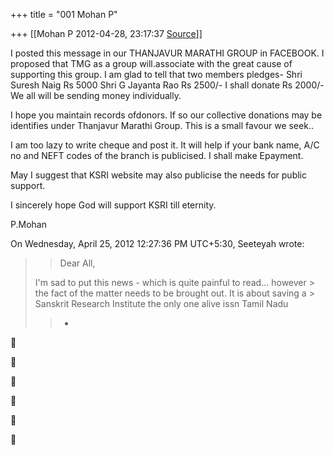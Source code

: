+++
title = "001 Mohan P"

+++
[[Mohan P	2012-04-28, 23:17:37 [Source](https://groups.google.com/g/samskrita/c/j0GAlKIYaSI)]]



I posted this message in our THANJAVUR MARATHI GROUP in FACEBOOK. I proposed that TMG as a group will.associate with the great cause of supporting this group. I am glad to tell that two members pledges- Shri Suresh Naig Rs 5000 Shri G Jayanta Rao Rs 2500/- I shall donate Rs 2000/-We all will be sending money individually.

  

I hope you maintain records ofdonors. If so our collective donations may be identifies under Thanjavur Marathi Group. This is a small favour we seek..

  

I am too lazy to write cheque and post it. It will help if your bank name, A/C no and NEFT codes of the branch is publicised. I shall make Epayment.

  

May I suggest that KSRI website may also publicise the needs for public support.

  

I sincerely hope God will support KSRI till eternity.

  

P.Mohan

  

  
  
On Wednesday, April 25, 2012 12:27:36 PM UTC+5:30, Seeteyah wrote:

> 
> > Dear All,  
> > 
> > 
> > 
> > 
> > 
> > 
> > 
> > 
> > 
> > 
> >   
> I'm sad to put this news - which is quite painful to read... however > the fact of the matter needs to be brought out. It is about saving a > Sanskrit Research Institute the only one alive issn Tamil Nadu  
> > -     
> > 
> > 
> > 
> > 
> > 
> > 
> > 
> > 
> > 
> > 
> > 













